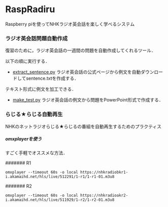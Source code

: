 # RaspRadiru
Raspberry piを使ってNHKラジオ英会話を楽しく学べるシステム


### ラジオ英会話問題自動作成
復習のために，ラジオ英会話の一週間の問題を自動作成してくれるツール．

以下の順に実行する．

- [extract_sentence.py](https://github.com/Atsuto0519/RaspRadiru/blob/master/extract_sentence.py)
ラジオ英会話の公式ページから例文を自動ダウンロードしてsentence.txtを作成する．

テキスト形式に例文を加工できる．

- [make_test.py](https://github.com/Atsuto0519/RaspRadiru/blob/master/make_test.py)
ラジオ英会話の例文から問題をPowerPoint形式で作成する．


### らじる★らじる自動再生
NHKのネットラジオらじる★らじるの番組を自動再生するためのプラクティス

##### omxplayerを使う
すごく手軽でオススメな方法．

####### R1
```
omxplayer --timeout 60s -o local https://nhkradiobkr1-i.akamaihd.net/hls/live/512291/1-r1/1-r1-01.m3u8
```

####### R2
```
omxplayer --timeout 60s -o local https://nhkradioakr2-i.akamaihd.net/hls/live/511929/1-r2/1-r2-01.m3u8
```

